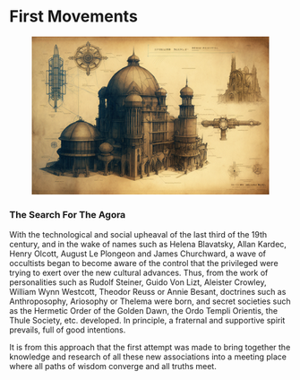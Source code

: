 # First Movements

<figure><img src="../../.gitbook/assets/ChristianRM__NFT-Crap_steampunk_futuristic_fantasy_city_bluepri_b206cf86-4655-443f-ac27-79de3799a6c2.png" alt=""><figcaption></figcaption></figure>

### The Search For The Agora

With the technological and social upheaval of the last third of the 19th century, and in the wake of names such as Helena Blavatsky, Allan Kardec, Henry Olcott, August Le Plongeon and James Churchward, a wave of occultists began to become aware of the control that the privileged were trying to exert over the new cultural advances. Thus, from the work of personalities such as Rudolf Steiner, Guido Von Lizt, Aleister Crowley, William Wynn Westcott, Theodor Reuss or Annie Besant, doctrines such as Anthroposophy, Ariosophy or Thelema were born, and secret societies such as the Hermetic Order of the Golden Dawn, the Ordo Templi Orientis, the Thule Society, etc. developed. In principle, a fraternal and supportive spirit prevails, full of good intentions.

It is from this approach that the first attempt was made to bring together the knowledge and research of all these new associations into a meeting place where all paths of wisdom converge and all truths meet.&#x20;



